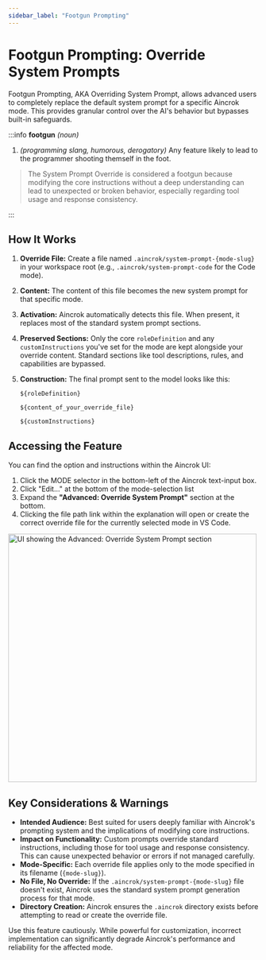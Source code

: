 ```yaml
---
sidebar_label: "Footgun Prompting"
---
```


# Footgun Prompting: Override System Prompts

Footgun Prompting, AKA Overriding System Prompt, allows advanced users to completely replace the default system prompt for a specific Aincrok mode. This provides granular control over the AI's behavior but bypasses built-in safeguards.

:::info **footgun** _(noun)_

1.  _(programming slang, humorous, derogatory)_ Any feature likely to lead to the programmer shooting themself in the foot.

> The System Prompt Override is considered a footgun because modifying the core instructions without a deep understanding can lead to unexpected or broken behavior, especially regarding tool usage and response consistency.

:::

## How It Works

1.  **Override File:** Create a file named `.aincrok/system-prompt-{mode-slug}` in your workspace root (e.g., `.aincrok/system-prompt-code` for the Code mode).
2.  **Content:** The content of this file becomes the new system prompt for that specific mode.
3.  **Activation:** Aincrok automatically detects this file. When present, it replaces most of the standard system prompt sections.
4.  **Preserved Sections:** Only the core `roleDefinition` and any `customInstructions` you've set for the mode are kept alongside your override content. Standard sections like tool descriptions, rules, and capabilities are bypassed.
5.  **Construction:** The final prompt sent to the model looks like this:

    ```
    ${roleDefinition}

    ${content_of_your_override_file}

    ${customInstructions}
    ```

## Accessing the Feature

You can find the option and instructions within the Aincrok UI:

1.  Click the MODE selector in the bottom-left of the Aincrok text-input box.
2.  Click "Edit..." at the bottom of the mode-selection list
3.  Expand the **"Advanced: Override System Prompt"** section at the bottom.
4.  Clicking the file path link within the explanation will open or create the correct override file for the currently selected mode in VS Code.

<img src="/docs/img/footgun-prompting/footgun-prompting.png" alt="UI showing the Advanced: Override System Prompt section" width="500" />

## Key Considerations & Warnings

- **Intended Audience:** Best suited for users deeply familiar with Aincrok's prompting system and the implications of modifying core instructions.
- **Impact on Functionality:** Custom prompts override standard instructions, including those for tool usage and response consistency. This can cause unexpected behavior or errors if not managed carefully.
- **Mode-Specific:** Each override file applies only to the mode specified in its filename (`{mode-slug}`).
- **No File, No Override:** If the `.aincrok/system-prompt-{mode-slug}` file doesn't exist, Aincrok uses the standard system prompt generation process for that mode.
- **Directory Creation:** Aincrok ensures the `.aincrok` directory exists before attempting to read or create the override file.

Use this feature cautiously. While powerful for customization, incorrect implementation can significantly degrade Aincrok's performance and reliability for the affected mode.
